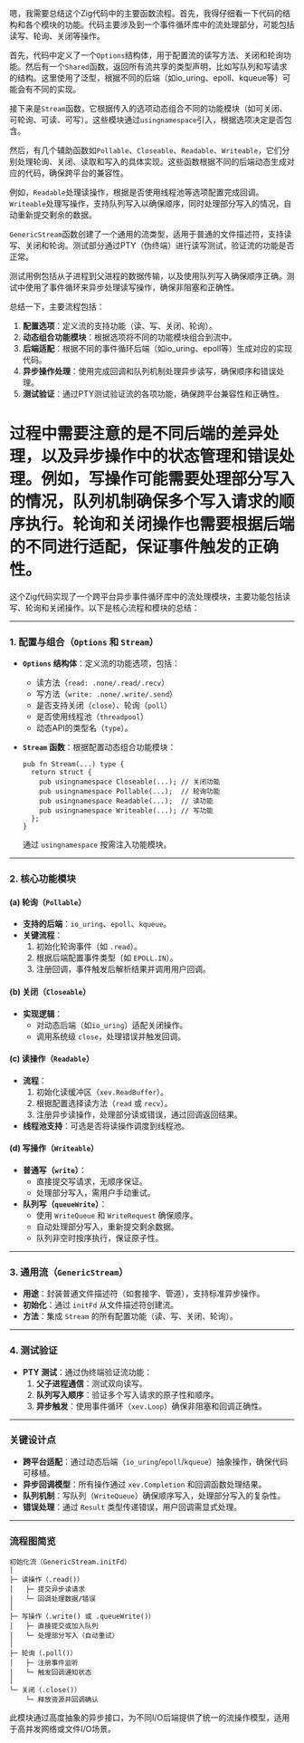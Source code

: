 嗯，我需要总结这个Zig代码中的主要函数流程。首先，我得仔细看一下代码的结构和各个模块的功能。代码主要涉及到一个事件循环库中的流处理部分，可能包括读写、轮询、关闭等操作。

首先，代码中定义了一个`Options`结构体，用于配置流的读写方法、关闭和轮询功能。然后有一个`Shared`函数，返回所有流共享的类型声明，比如写队列和写请求的结构。这里使用了泛型，根据不同的后端（如io_uring、epoll、kqueue等）可能会有不同的实现。

接下来是`Stream`函数，它根据传入的选项动态组合不同的功能模块（如可关闭、可轮询、可读、可写）。这些模块通过`usingnamespace`引入，根据选项决定是否包含。

然后，有几个辅助函数如`Pollable`、`Closeable`、`Readable`、`Writeable`，它们分别处理轮询、关闭、读取和写入的具体实现。这些函数根据不同的后端动态生成对应的代码，确保跨平台的兼容性。

例如，`Readable`处理读操作，根据是否使用线程池等选项配置完成回调。`Writeable`处理写操作，支持队列写入以确保顺序，同时处理部分写入的情况，自动重新提交剩余的数据。

`GenericStream`函数创建了一个通用的流类型，适用于普通的文件描述符，支持读写、关闭和轮询。测试部分通过PTY（伪终端）进行读写测试，验证流的功能是否正常。

测试用例包括从子进程到父进程的数据传输，以及使用队列写入确保顺序正确。测试中使用了事件循环来异步处理读写操作，确保非阻塞和正确性。

总结一下，主要流程包括：

1. **配置选项**：定义流的支持功能（读、写、关闭、轮询）。
2. **动态组合功能模块**：根据选项将不同的功能模块组合到流中。
3. **后端适配**：根据不同的事件循环后端（如io_uring、epoll等）生成对应的实现代码。
4. **异步操作处理**：使用完成回调和队列机制处理异步读写，确保顺序和错误处理。
5. **测试验证**：通过PTY测试验证流的各项功能，确保跨平台兼容性和正确性。

过程中需要注意的是不同后端的差异处理，以及异步操作中的状态管理和错误处理。例如，写操作可能需要处理部分写入的情况，队列机制确保多个写入请求的顺序执行。轮询和关闭操作也需要根据后端的不同进行适配，保证事件触发的正确性。
================================================
这个Zig代码实现了一个跨平台异步事件循环库中的流处理模块，主要功能包括读写、轮询和关闭操作。以下是核心流程和模块的总结：

---

### **1. 配置与组合（`Options` 和 `Stream`）**
- **`Options` 结构体**：定义流的功能选项，包括：
  - 读方法（`read: .none/.read/.recv`）
  - 写方法（`write: .none/.write/.send`）
  - 是否支持关闭（`close`）、轮询（`poll`）
  - 是否使用线程池（`threadpool`）
  - 动态API的类型名（`type`）。

- **`Stream` 函数**：根据配置动态组合功能模块：
  ```zig
  pub fn Stream(...) type {
    return struct {
      pub usingnamespace Closeable(...); // 关闭功能
      pub usingnamespace Pollable(...);  // 轮询功能
      pub usingnamespace Readable(...);  // 读功能
      pub usingnamespace Writeable(...); // 写功能
    };
  }
  ```
  通过 `usingnamespace` 按需注入功能模块。

---

### **2. 核心功能模块**
#### **(a) 轮询（`Pollable`）**
- **支持的后端**：`io_uring`、`epoll`、`kqueue`。
- **关键流程**：
  1. 初始化轮询事件（如 `.read`）。
  2. 根据后端配置事件类型（如 `EPOLL.IN`）。
  3. 注册回调，事件触发后解析结果并调用用户回调。

#### **(b) 关闭（`Closeable`）**
- **实现逻辑**：
  - 对动态后端（如`io_uring`）适配关闭操作。
  - 调用系统级 `close`，处理错误并触发回调。

#### **(c) 读操作（`Readable`）**
- **流程**：
  1. 初始化读缓冲区（`xev.ReadBuffer`）。
  2. 根据配置选择读方法（`read` 或 `recv`）。
  3. 注册异步读操作，处理部分读或错误，通过回调返回结果。
- **线程池支持**：可选是否将读操作调度到线程池。

#### **(d) 写操作（`Writeable`）**
- **普通写（`write`）**：
  - 直接提交写请求，无顺序保证。
  - 处理部分写入，需用户手动重试。
- **队列写（`queueWrite`）**：
  - 使用 `WriteQueue` 和 `WriteRequest` 确保顺序。
  - 自动处理部分写入，重新提交剩余数据。
  - 队列非空时按序执行，保证原子性。

---

### **3. 通用流（`GenericStream`）**
- **用途**：封装普通文件描述符（如套接字、管道），支持标准异步操作。
- **初始化**：通过 `initFd` 从文件描述符创建流。
- **方法**：集成 `Stream` 的所有配置功能（读、写、关闭、轮询）。

---

### **4. 测试验证**
- **PTY 测试**：通过伪终端验证流功能：
  1. **父子进程通信**：测试双向读写。
  2. **队列写入顺序**：验证多个写入请求的原子性和顺序。
  3. **异步触发**：使用事件循环（`xev.Loop`）确保非阻塞和回调正确性。

---

### **关键设计点**
- **跨平台适配**：通过动态后端（`io_uring`/`epoll`/`kqueue`）抽象操作，确保代码可移植。
- **异步回调模型**：所有操作通过 `xev.Completion` 和回调函数处理结果。
- **队列机制**：写队列（`WriteQueue`）确保顺序写入，处理部分写入的复杂性。
- **错误处理**：通过 `Result` 类型传递错误，用户回调需显式处理。

---

### **流程图简览**
```
初始化流（GenericStream.initFd）
│
├─ 读操作（.read()）
│   ├─ 提交异步读请求
│   └─ 回调处理数据/错误
│
├─ 写操作（.write() 或 .queueWrite()）
│   ├─ 直接提交或加入队列
│   └─ 处理部分写入（自动重试）
│
├─ 轮询（.poll()）
│   ├─ 注册事件监听
│   └─ 触发回调通知状态
│
└─ 关闭（.close()）
    └─ 释放资源并回调确认
```

此模块通过高度抽象的异步接口，为不同I/O后端提供了统一的流操作模型，适用于高并发网络或文件I/O场景。